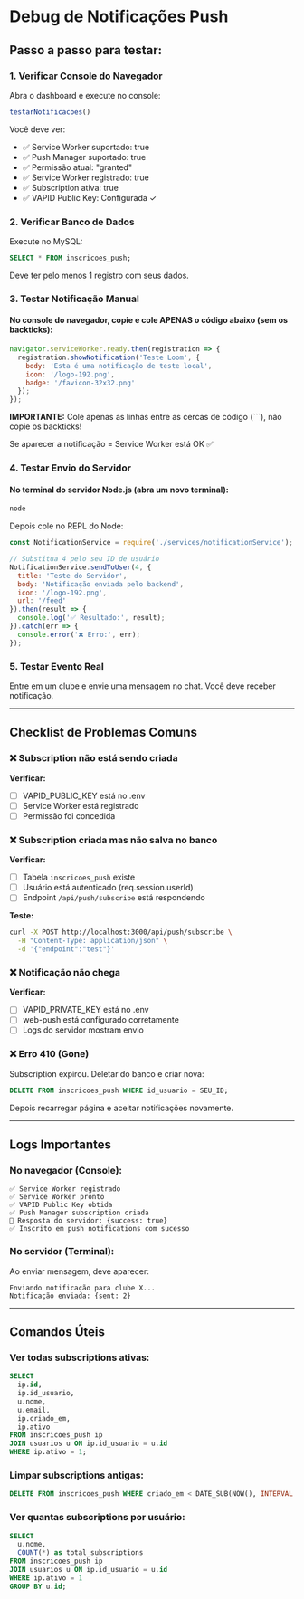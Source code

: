 # Debug de Notificações Push

## Passo a passo para testar:

### 1. Verificar Console do Navegador
Abra o dashboard e execute no console:
```javascript
testarNotificacoes()
```

Você deve ver:
- ✅ Service Worker suportado: true
- ✅ Push Manager suportado: true  
- ✅ Permissão atual: "granted"
- ✅ Service Worker registrado: true
- ✅ Subscription ativa: true
- ✅ VAPID Public Key: Configurada ✓

### 2. Verificar Banco de Dados
Execute no MySQL:
```sql
SELECT * FROM inscricoes_push;
```

Deve ter pelo menos 1 registro com seus dados.

### 3. Testar Notificação Manual

#### No console do navegador, copie e cole APENAS o código abaixo (sem os backticks):

```javascript
navigator.serviceWorker.ready.then(registration => {
  registration.showNotification('Teste Loom', {
    body: 'Esta é uma notificação de teste local',
    icon: '/logo-192.png',
    badge: '/favicon-32x32.png'
  });
});
```

**IMPORTANTE:** Cole apenas as linhas entre as cercas de código (```), não copie os backticks!

Se aparecer a notificação = Service Worker está OK ✅

### 4. Testar Envio do Servidor

#### No terminal do servidor Node.js (abra um novo terminal):
```bash
node
```

Depois cole no REPL do Node:
```javascript
const NotificationService = require('./services/notificationService');

// Substitua 4 pelo seu ID de usuário
NotificationService.sendToUser(4, {
  title: 'Teste do Servidor',
  body: 'Notificação enviada pelo backend',
  icon: '/logo-192.png',
  url: '/feed'
}).then(result => {
  console.log('✅ Resultado:', result);
}).catch(err => {
  console.error('❌ Erro:', err);
});
```

### 5. Testar Evento Real

Entre em um clube e envie uma mensagem no chat. Você deve receber notificação.

---

## Checklist de Problemas Comuns

### ❌ Subscription não está sendo criada
**Verificar:**
- [ ] VAPID_PUBLIC_KEY está no .env
- [ ] Service Worker está registrado
- [ ] Permissão foi concedida

### ❌ Subscription criada mas não salva no banco
**Verificar:**
- [ ] Tabela `inscricoes_push` existe
- [ ] Usuário está autenticado (req.session.userId)
- [ ] Endpoint `/api/push/subscribe` está respondendo

**Teste:**
```bash
curl -X POST http://localhost:3000/api/push/subscribe \
  -H "Content-Type: application/json" \
  -d '{"endpoint":"test"}'
```

### ❌ Notificação não chega
**Verificar:**
- [ ] VAPID_PRIVATE_KEY está no .env
- [ ] web-push está configurado corretamente
- [ ] Logs do servidor mostram envio

### ❌ Erro 410 (Gone)
Subscription expirou. Deletar do banco e criar nova:
```sql
DELETE FROM inscricoes_push WHERE id_usuario = SEU_ID;
```
Depois recarregar página e aceitar notificações novamente.

---

## Logs Importantes

### No navegador (Console):
```
✅ Service Worker registrado
✅ Service Worker pronto
✅ VAPID Public Key obtida
✅ Push Manager subscription criada
📡 Resposta do servidor: {success: true}
✅ Inscrito em push notifications com sucesso
```

### No servidor (Terminal):
Ao enviar mensagem, deve aparecer:
```
Enviando notificação para clube X...
Notificação enviada: {sent: 2}
```

---

## Comandos Úteis

### Ver todas subscriptions ativas:
```sql
SELECT 
  ip.id,
  ip.id_usuario,
  u.nome,
  u.email,
  ip.criado_em,
  ip.ativo
FROM inscricoes_push ip
JOIN usuarios u ON ip.id_usuario = u.id
WHERE ip.ativo = 1;
```

### Limpar subscriptions antigas:
```sql
DELETE FROM inscricoes_push WHERE criado_em < DATE_SUB(NOW(), INTERVAL 30 DAY);
```

### Ver quantas subscriptions por usuário:
```sql
SELECT 
  u.nome,
  COUNT(*) as total_subscriptions
FROM inscricoes_push ip
JOIN usuarios u ON ip.id_usuario = u.id
WHERE ip.ativo = 1
GROUP BY u.id;
```
